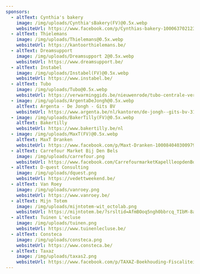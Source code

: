 ```yaml
---
sponsors:
  - altText: Cynthia's bakery
    image: /img/uploads/Cynthia'sBakery(FV)@0.5x.webp
    websiteUrl: https://www.facebook.com/p/Cynthias-bakery-100063702123669/
  - altText: Thielemans
    image: /img/uploads/Thielemans@0.5x.webp
    websiteUrl: https://kantoorthielemans.be/
  - altText: Dreamsupport
    image: /img/uploads/Dreamsupport 2@0.5x.webp
    websiteUrl: https://www.dreamsupport.be/
  - altText: Instabel
    image: /img/uploads/Instabel(FV)@0.5x.webp
    websiteUrl: https://www.instabel.be/
  - altText: Tubo
    image: /img/uploads/Tubo@0.5x.webp
    websiteUrl: https://verwarminggids.be/nieuwenrode/tubo-centrale-verwarming-en/
  - image: /img/uploads/ArgentaDeJongh@0.5x.webp
    altText: Argenta - De Jongh - Gits BV
    websiteUrl: https://www.argenta.be/nl/kantoren/de-jongh--gits-bv-3136.html
  - image: /img/uploads/BakerTilly(FV)@0.5x.webp
    altText: Bakertilly
    websiteUrl: https://www.bakertilly.be/nl
  - image: /img/uploads/MaxT(FV)@0.5x.webp
    altText: MaxT Dranken
    websiteUrl: https://www.facebook.com/p/Maxt-Dranken-100084040300979/?locale=nl_NL
  - altText: Carrefour Market Bij Den Bels
    image: /img/uploads/carrefour.png
    websiteUrl: https://www.facebook.com/CarrefourmarketKapellleopdenBos/
  - altText: D-quest Consulting
    image: /img/uploads/dquest.png
    websiteUrl: https://vedettweekend.be/
  - altText: Van Roey
    image: /img/uploads/vanroey.png
    websiteUrl: https://www.vanroey.be/
  - altText: Mijn Totem
    image: /img/uploads/mijntotem-wit_octolab.png
    websiteUrl: https://mijntotem.be/?srsltid=AfmBOoq5ngh0bbrcq_TIbM-8aOvYkUfPeOHkERINeIIR4FzqbqhaMsrr
  - altText: Tuinen L'ecluse
    image: /img/uploads/tuinen.png
    websiteUrl: https://www.tuinenlecluse.be/
  - altText: Consteca
    image: /img/uploads/consteca.png
    websiteUrl: https://www.consteca.be/
  - altText: Taxaz
    image: /img/uploads/taxas2.png
    websiteUrl: https://www.facebook.com/p/TAXAZ-Boekhouding-Fiscaliteit-100029265686934/
---
```

